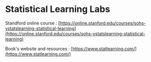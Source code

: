 # Statistical Learning Labs
Standford online course : [https://online.stanford.edu/courses/sohs-ystatslearning-statistical-learning](https://online.stanford.edu/courses/sohs-ystatslearning-statistical-learning)

Book's website and resources : [https://www.statlearning.com/](https://www.statlearning.com/)
